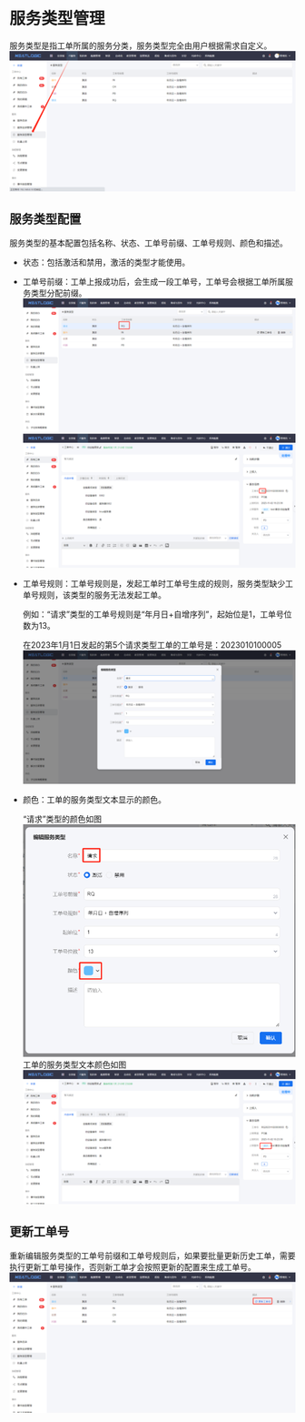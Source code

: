 # 服务类型管理
服务类型是指工单所属的服务分类，服务类型完全由用户根据需求自定义。
![](images/服务类型管理.png)

## 服务类型配置
服务类型的基本配置包括名称、状态、工单号前缀、工单号规则、颜色和描述。
- 状态：包括激活和禁用，激活的类型才能使用。
- 工单号前缀：工单上报成功后，会生成一段工单号，工单号会根据工单所属服务类型分配前缀。
  ![](images/服务类型管理_前缀.png)
  ![](images/服务类型管理_前缀_工单.png)
- 工单号规则：工单号规则是，发起工单时工单号生成的规则，服务类型缺少工单号规则，该类型的服务无法发起工单。
  
  例如：“请求”类型的工单号规则是“年月日+自增序列”，起始位是1，工单号位数为13。

  在2023年1月1日发起的第5个请求类型工单的工单号是：2023010100005
  ![](images/服务类型管理_工单号规则.png)
- 颜色：工单的服务类型文本显示的颜色。
  
  “请求”类型的颜色如图
  ![](images/服务类型管理_颜色.png)
  工单的服务类型文本颜色如图
  ![](images/服务类型管理_颜色_工单.png)

## 更新工单号
重新编辑服务类型的工单号前缀和工单号规则后，如果要批量更新历史工单，需要执行更新工单号操作，否则新工单才会按照更新的配置来生成工单号。
![](images/服务类型管理_更新工单号.png)